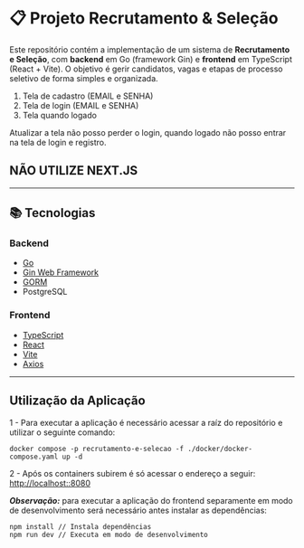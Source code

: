 # 📋 Projeto Recrutamento & Seleção

Este repositório contém a implementação de um sistema de **Recrutamento e Seleção**, com **backend** em Go (framework Gin) e **frontend** em TypeScript (React + Vite). O objetivo é gerir candidatos, vagas e etapas de processo seletivo de forma simples e organizada.

1. Tela de cadastro (EMAIL e SENHA)
2. Tela de login (EMAIL e SENHA)
3. Tela quando logado

Atualizar a tela não posso perder o login, quando logado não posso entrar na tela de login e registro.

## NÃO UTILIZE NEXT.JS


---

## 📚 Tecnologias

### Backend
- [Go](https://golang.org/)  
- [Gin Web Framework](https://github.com/gin-gonic/gin)  
- [GORM](https://gorm.io/)  
- PostgreSQL  

### Frontend
- [TypeScript](https://www.typescriptlang.org/)  
- [React](https://reactjs.org/)  
- [Vite](https://vitejs.dev/)  
- [Axios](https://github.com/axios/axios)  

---

## Utilização da Aplicação

1 - Para executar a aplicação é necessário acessar a raíz do repositório e utilizar o seguinte comando:
```
docker compose -p recrutamento-e-selecao -f ./docker/docker-compose.yaml up -d
```

2 - Após os containers subirem é só acessar o endereço a seguir:<br />
[http://localhost::8080](http://localhost::8080)

***Observação:*** para executar a aplicação do frontend separamente em modo de desenvolvimento será necessário antes instalar as dependências:
```
npm install // Instala dependências
npm run dev // Executa em modo de desenvolvimento
```